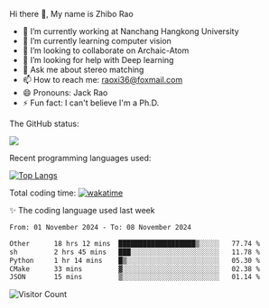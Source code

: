 Hi there 👋, My name is Zhibo Rao
- 🔭 I’m currently working at Nanchang Hangkong University
- 🌱 I’m currently learning computer vision
- 👯 I’m looking to collaborate on Archaic-Atom
- 🤔 I’m looking for help with Deep learning
- 💬 Ask me about stereo matching
- 📫 How to reach me: raoxi36@foxmail.com
- 😄 Pronouns: Jack Rao
- ⚡ Fun fact: I can't believe I'm a Ph.D.

The GitHub status:

![](https://github-readme-stats.vercel.app/api?username=ZhiboRao)

Recent programming languages used:

[![Top Langs](https://github-readme-stats.vercel.app/api/top-langs/?username=ZhiboRao&layout=compact)](https://github.com/anuraghazra/github-readme-stats)

Total coding time: [![wakatime](https://wakatime.com/badge/user/51ec5ec7-4742-4243-9eea-732ade32c0b7.svg)](https://wakatime.com/@51ec5ec7-4742-4243-9eea-732ade32c0b7)

✨ The coding language used last week 
<!--START_SECTION:waka-->

```txt
From: 01 November 2024 - To: 08 November 2024

Other      18 hrs 12 mins  ███████████████████▒░░░░░   77.74 %
sh         2 hrs 45 mins   ███░░░░░░░░░░░░░░░░░░░░░░   11.78 %
Python     1 hr 14 mins    █▒░░░░░░░░░░░░░░░░░░░░░░░   05.30 %
CMake      33 mins         ▓░░░░░░░░░░░░░░░░░░░░░░░░   02.38 %
JSON       15 mins         ▒░░░░░░░░░░░░░░░░░░░░░░░░   01.14 %
```

<!--END_SECTION:waka-->

![Visitor Count](https://profile-counter.glitch.me/Raohaocheng/count.svg)
